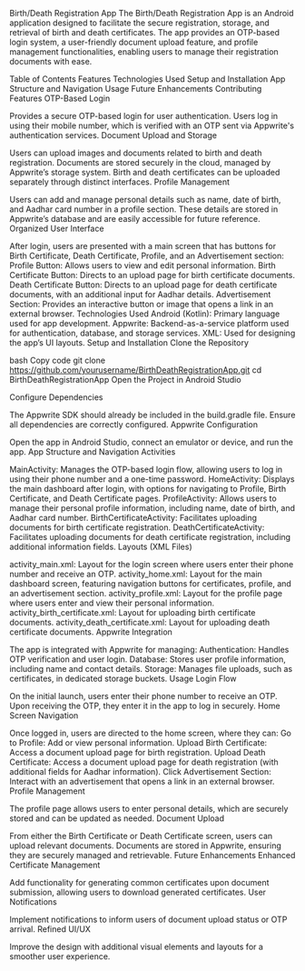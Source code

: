 Birth/Death Registration App
The Birth/Death Registration App is an Android application designed to facilitate the secure registration, storage, and retrieval of birth and death certificates. The app provides an OTP-based login system, a user-friendly document upload feature, and profile management functionalities, enabling users to manage their registration documents with ease.

Table of Contents
Features
Technologies Used
Setup and Installation
App Structure and Navigation
Usage
Future Enhancements
Contributing
Features
OTP-Based Login

Provides a secure OTP-based login for user authentication. Users log in using their mobile number, which is verified with an OTP sent via Appwrite's authentication services.
Document Upload and Storage

Users can upload images and documents related to birth and death registration. Documents are stored securely in the cloud, managed by Appwrite’s storage system.
Birth and death certificates can be uploaded separately through distinct interfaces.
Profile Management

Users can add and manage personal details such as name, date of birth, and Aadhar card number in a profile section. These details are stored in Appwrite’s database and are easily accessible for future reference.
Organized User Interface

After login, users are presented with a main screen that has buttons for Birth Certificate, Death Certificate, Profile, and an Advertisement section:
Profile Button: Allows users to view and edit personal information.
Birth Certificate Button: Directs to an upload page for birth certificate documents.
Death Certificate Button: Directs to an upload page for death certificate documents, with an additional input for Aadhar details.
Advertisement Section: Provides an interactive button or image that opens a link in an external browser.
Technologies Used
Android (Kotlin): Primary language used for app development.
Appwrite: Backend-as-a-service platform used for authentication, database, and storage services.
XML: Used for designing the app’s UI layouts.
Setup and Installation
Clone the Repository

bash
Copy code
git clone https://github.com/yourusername/BirthDeathRegistrationApp.git
cd BirthDeathRegistrationApp
Open the Project in Android Studio

Configure Dependencies

The Appwrite SDK should already be included in the build.gradle file. Ensure all dependencies are correctly configured.
Appwrite Configuration


Open the app in Android Studio, connect an emulator or device, and run the app.
App Structure and Navigation
Activities

MainActivity: Manages the OTP-based login flow, allowing users to log in using their phone number and a one-time password.
HomeActivity: Displays the main dashboard after login, with options for navigating to Profile, Birth Certificate, and Death Certificate pages.
ProfileActivity: Allows users to manage their personal profile information, including name, date of birth, and Aadhar card number.
BirthCertificateActivity: Facilitates uploading documents for birth certificate registration.
DeathCertificateActivity: Facilitates uploading documents for death certificate registration, including additional information fields.
Layouts (XML Files)

activity_main.xml: Layout for the login screen where users enter their phone number and receive an OTP.
activity_home.xml: Layout for the main dashboard screen, featuring navigation buttons for certificates, profile, and an advertisement section.
activity_profile.xml: Layout for the profile page where users enter and view their personal information.
activity_birth_certificate.xml: Layout for uploading birth certificate documents.
activity_death_certificate.xml: Layout for uploading death certificate documents.
Appwrite Integration

The app is integrated with Appwrite for managing:
Authentication: Handles OTP verification and user login.
Database: Stores user profile information, including name and contact details.
Storage: Manages file uploads, such as certificates, in dedicated storage buckets.
Usage
Login Flow

On the initial launch, users enter their phone number to receive an OTP.
Upon receiving the OTP, they enter it in the app to log in securely.
Home Screen Navigation

Once logged in, users are directed to the home screen, where they can:
Go to Profile: Add or view personal information.
Upload Birth Certificate: Access a document upload page for birth registration.
Upload Death Certificate: Access a document upload page for death registration (with additional fields for Aadhar information).
Click Advertisement Section: Interact with an advertisement that opens a link in an external browser.
Profile Management

The profile page allows users to enter personal details, which are securely stored and can be updated as needed.
Document Upload

From either the Birth Certificate or Death Certificate screen, users can upload relevant documents.
Documents are stored in Appwrite, ensuring they are securely managed and retrievable.
Future Enhancements
Enhanced Certificate Management

Add functionality for generating common certificates upon document submission, allowing users to download generated certificates.
User Notifications

Implement notifications to inform users of document upload status or OTP arrival.
Refined UI/UX

Improve the design with additional visual elements and layouts for a smoother user experience.
